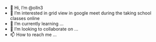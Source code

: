 - 👋 Hi, I’m @olln3
- 👀 I’m interested in grid view in google meet during the taking school classes online 
- 🌱 I’m currently learning ...
- 💞️ I’m looking to collaborate on ...
- 📫 How to reach me ...

<!---
olln3/olln3 is a ✨ special ✨ repository because its `README.md` (this file) appears on your GitHub profile.
You can click the Preview link to take a look at your changes.
--->
